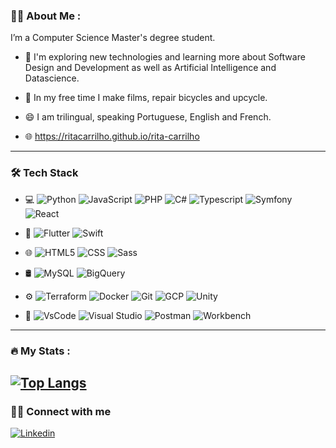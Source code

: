 <!-- <div id="header" align="center">
  <img src="https://media.giphy.com/media/RN8FdaB6T1bkkI5n4I/giphy.gif" width="250"></img><p>
 </div> -->

<!-- <h1 align="center">
  hey there
  <img src="https://media.giphy.com/media/hvRJCLFzcasrR4ia7z/giphy.gif" width="30px"/>
</h1> -->

### :woman_technologist: About Me :
I’m a Computer Science Master's degree student.

- 🤔 I'm exploring new technologies and learning more about Software Design and Development as well as Artificial Intelligence and Datascience.

- 🌱 In my free time I make films, repair bicycles and upcycle.

- 😄 I am trilingual, speaking Portuguese, English and French.

- 🌐 https://ritacarrilho.github.io/rita-carrilho

<!-- - :mailbox:How to reach me: [![Linkedin Badge](https://img.shields.io/badge/-kakbar-blue?style=flat&logo=Linkedin&logoColor=white)](https://www.linkedin.com/in/rita-carrilho) -->

---

### 🛠 Tech Stack
- 💻 
	![Python](https://img.shields.io/badge/-Python-333333?style=flat&logo=python)
	![JavaScript](https://img.shields.io/badge/-JavaScript-333333?style=flat&logo=javascript)
	![PHP](https://img.shields.io/badge/-PHP-333333?style=flat&logo=php)
	![C#](https://img.shields.io/badge/-CSharp-333333?style=flat&logo=csharp&logoColor=9B4993)
  	![Typescript](https://img.shields.io/badge/-TypeScript-333333?style=flat&logo=typescript)
	![Symfony](https://img.shields.io/badge/-Symfony-333333?style=flat&logo=symfony)
 	![React](https://img.shields.io/badge/-React-333333?style=flat&logo=react)
  	<!-- ![Java](https://img.shields.io/badge/-Java-333333?style=flat&logo=java) -->
	<!-- ![Laravel](https://img.shields.io/badge/-Laravel-333333?style=flat&logo=laravel) -->
	<!-- ![Vue](https://img.shields.io/badge/-Vue-333333?style=flat&logo=vue) -->

- 📱
	![Flutter](https://img.shields.io/badge/-Flutter-333333?style=flat&logo=flutter)
	![Swift](https://img.shields.io/badge/-Swift-333333?style=flat&logo=swift)
  
- 🌐
	![HTML5](https://img.shields.io/badge/-HTML5-333333?style=flat&logo=HTML5)
  	![CSS](https://img.shields.io/badge/-CSS-333333?style=flat&logo=CSS3&logoColor=1572B6)
  	![Sass](https://img.shields.io/badge/-Sass-333333?style=flat&logo=sass)
  	<!-- ![Bootstrap](https://img.shields.io/badge/-Bootstrap-333333?style=flat&logo=bootstrap) -->
  	<!-- ![Wordpress](https://img.shields.io/badge/-Wordpress-333333?style=flat&logo=wordpress&logoColor=007ACC) -->

- 🛢
	![MySQL](https://img.shields.io/badge/-MySQL-333333?style=flat&logo=mysql&logoColor=ffffff)
	![BigQuery](https://img.shields.io/badge/-BigQuery-333333?style=flat&logo=bigquery)
 	
- ⚙️
 	![Terraform](https://img.shields.io/badge/-Terraform-333333?style=flat&logo=terraform&logoColor=0C9ED9)
 	![Docker](https://img.shields.io/badge/-Docker-333333?style=flat&logo=docker)
 	![Git](https://img.shields.io/badge/-Git-333333?style=flat&logo=git)
	![GCP](https://img.shields.io/badge/-GoogleCloudPlatform-333333?style=flat&logo=googleCloud)
	![Unity](https://img.shields.io/badge/-Unity-333333?style=flat&logo=unity)
 	
- 🔧
 	![VsCode](https://img.shields.io/badge/-VsCode-333333?style=flat&logo=visual-studio-code&logoColor=007ACC)
 	![Visual Studio](https://img.shields.io/badge/-VisualCode-333333?style=flat&logo=visual-studio&logoColor=7d32a8)
	![Postman](https://img.shields.io/badge/-Postman-333333?style=flat&logo=postman&logoColor=ff7f00)
	![Workbench](https://img.shields.io/badge/-Workbench-333333?style=flat&logo=workbench)
  
---

### :fire: My Stats :
<!-- [![GitHub Streak](http://github-readme-streak-stats.herokuapp.com?user=ritacarrilho&date_format=M%20j%5B%2C%20Y%5D)](https://git.io/streak-stats) -->

<!-- [![Top Langs](https://github-readme-stats.vercel.app/api/top-langs/?username=ritacarrilho&layout=compact)](https://github.com/anuraghazra/github-readme-stats) -->
[![Top Langs](https://github-readme-stats.vercel.app/api/top-langs/?username=ritacarrilho&hide_progress=true)](https://github.com/anuraghazra/github-readme-stats)
---

<!-- [![Readme Card](https://github-readme-stats.vercel.app/api/pin/?username=ritacarrilho&repo=warranty_app)](https://github.com/ritacarrilho/warranty_app) -->

### 🤝🏻 Connect with me
[![Linkedin](https://img.shields.io/badge/LinkedIn-Rita-yellow?style=flat-square&logo=linkedin)](https://www.linkedin.com/in/rita-carrilho)
<!-- [![Email](https://img.shields.io/badge/Email-ritaclameira@gmail.com-yellow?style=flat-square&logo=gmail)](mailto:ritaclameira@gmail.com) -->
